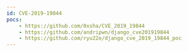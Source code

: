 ```yaml
---
id: CVE-2019-19844
pocs:
    - https://github.com/0xsha/CVE_2019_19844
    - https://github.com/andripwn/django_cve201919844
    - https://github.com/ryu22e/django_cve_2019_19844_poc
---
```

